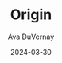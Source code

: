 ---
title: Origin
subtitle: Ava DuVernay
type: movie
image: ./images/origin.jpg
link: https://www.themoviedb.org/movie/753336-origin
date: 2024-03-30
year: 2023
tags: [{name: "best of 2023", rank: 2}]
---